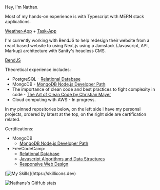 Hey, I'm Nathan. 

Most of my hands-on experience is with Typescript with MERN stack applications. 

[Weather-App](https://github.com/nslee333/Weather-App) +
[Task-App](https://github.com/nslee333/Task-App)

I'm currently working with BendJS to help redesign their website from a react based website to using Next.js using a Jamstack (Javascript, API, Markup) architecture with Sanity's headless CMS. 

[BendJS](https://github.com/BendJS/simple-website/tree/nextjs)

Theoretical experience includes:
- PostgreSQL - [Relational Database](https://www.freecodecamp.org/certification/nslee333/relational-database-v8)
- MongoDB - [MongoDB Node.js Developer Path](https://learn.mongodb.com/c/pxiuuIfSS1-3V-KKy9wzRg)
- The importance of clean code and best practices to fight complexity in code - [The Art of Clean Code by Christian Mayer](https://www.amazon.com/Art-Clean-Code-Practices-Complexity/dp/1718502184/ref=sr_1_1?keywords=the+art+of+clean+code&s=books&sr=1-1)
- Cloud computing with AWS - In progress.


In my pinned repositories below, on the left side I have my personal projects, ordered by latest at the top, on the right side are certification related.

Certifications: 
- MongoDB
  - [MongoDB Node.js Developer Path](https://learn.mongodb.com/c/pxiuuIfSS1-3V-KKy9wzRg)
- FreeCodeCamp:
  - [Relational Database](https://www.freecodecamp.org/certification/nslee333/relational-database-v8)
  - [Javascript Algorithms and Data Structures](https://www.freecodecamp.org/certification/nslee333/javascript-algorithms-and-data-structures)
  - [Responsive Web Design](https://www.freecodecamp.org/certification/nslee333/responsive-web-design)

[![My Skills](https://skillicons.dev/icons?i=ts,js,express,mongodb,postgres,react,next,rust,bash,solidity,linux,git,nodejs,)](https://skillicons.dev)

![Nathans's GitHub stats](https://github-readme-stats.vercel.app/api?username=nslee333&show_icons=true&theme=chartreuse-dark)
